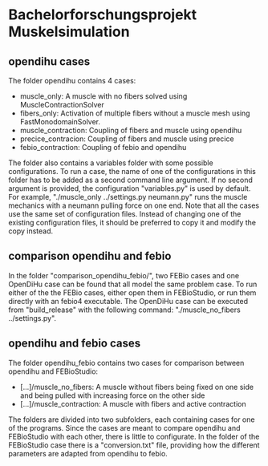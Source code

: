 # Bachelorforschungsprojekt Muskelsimulation

## opendihu cases
The folder opendihu contains 4 cases:
- muscle_only: A muscle with no fibers solved using MuscleContractionSolver
- fibers_only: Activation of multiple fibers without a muscle mesh using FastMonodomainSolver. 
- muscle_contraction: Coupling of fibers and muscle using opendihu
- precice_contracion: Coupling of fibers and muscle using precice
- febio_contraction: Coupling of febio and opendihu

The folder also contains a variables folder with some possible configurations.
To run a case, the name of one of the configurations in this folder has to be added as a second command line argument.
If no second argument is provided, the configuration "variables.py" is used by default.
For example, "./muscle_only ../settings.py neumann.py" runs the muscle mechanics with a neumann pulling force on one end.
Note that all the cases use the same set of configuration files.
Instead of changing one of the existing configuration files, it should be preferred to copy it and modify the copy instead.

## comparison opendihu and febio
In the folder "comparison_opendihu_febio/", two FEBio cases and one OpenDiHu case can be found that all model the same problem case.
To run either of the the FEBio cases, either open them in FEBioStudio, or run them directly with an febio4 executable.
The OpenDiHu case can be executed from "build_release" with the following command: "./muscle_no_fibers ../settings.py".

## opendihu and febio cases
The folder opendihu_febio contains two cases for comparison between opendihu and FEBioStudio:
- [...]/muscle_no_fibers: A muscle without fibers being fixed on one side and being pulled with increasing force on the other side
- [...]/muscle_contraction: A muscle with fibers and active contraction

The folders are divided into two subfolders, each containing cases for one of the programs.
Since the cases are meant to compare opendihu and FEBioStudio with each other, there is little to configurate.
In the folder of the FEBioStudio case there is a "conversion.txt" file, providing how the different parameters are adapted from opendihu to febio.
